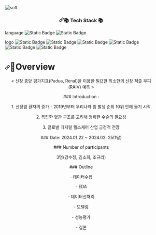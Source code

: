 <img src="https://camo.githubusercontent.com/68a59c98812ab6ee1ff5e1fc00366aa2e51a94027a1d59a845ba4e5be94285ff/68747470733a2f2f63617073756c652d72656e6465722e76657263656c2e6170702f6170693f747970653d736f667426636f6c6f723d6175746f26746578743d476f6f64253230746f253230757365253230776974682532306f74686572253230726561646d6526666f6e7453697a653d343026616e696d6174696f6e3d7477696e6b6c696e67" alt="soft" data-canonical-src="https://capsule-render.vercel.app/api?type=soft&amp;color=auto&amp;text=Good%20to%20use%20with%20other%20readme&amp;fontSize=40&amp;animation=twinkling" style="max-width: 100%;">


<h3 align="center" dir="auto"><a id="user-content--tech-stack-" class="anchor" aria-hidden="true" tabindex="-1" href="#-tech-stack-"><svg class="octicon octicon-link" viewBox="0 0 16 16" version="1.1" width="16" height="16" aria-hidden="true"><path d="m7.775 3.275 1.25-1.25a3.5 3.5 0 1 1 4.95 4.95l-2.5 2.5a3.5 3.5 0 0 1-4.95 0 .751.751 0 0 1 .018-1.042.751.751 0 0 1 1.042-.018 1.998 1.998 0 0 0 2.83 0l2.5-2.5a2.002 2.002 0 0 0-2.83-2.83l-1.25 1.25a.751.751 0 0 1-1.042-.018.751.751 0 0 1-.018-1.042Zm-4.69 9.64a1.998 1.998 0 0 0 2.83 0l1.25-1.25a.751.751 0 0 1 1.042.018.751.751 0 0 1 .018 1.042l-1.25 1.25a3.5 3.5 0 1 1-4.95-4.95l2.5-2.5a3.5 3.5 0 0 1 4.95 0 .751.751 0 0 1-.018 1.042.751.751 0 0 1-1.042.018 1.998 1.998 0 0 0-2.83 0l-2.5 2.5a1.998 1.998 0 0 0 0 2.83Z"></path></svg></a>📚 Tech Stack 📚</h3>



language
<img alt="Static Badge" src="https://img.shields.io/badge/python%20-%20%23FBBC00">
<img alt="Static Badge" src="https://img.shields.io/badge/jupyter%20-%20%23FD6F48">


logo
<img alt="Static Badge" src="https://img.shields.io/badge/pandas%20-%20%232E6DA8">
<img alt="Static Badge" src="https://img.shields.io/badge/numpy%20-%20%233B78E2">
<img alt="Static Badge" src="https://img.shields.io/badge/seaborn%20-%20%23674BBB">
<img alt="Static Badge" src="https://img.shields.io/badge/matplotlib%20-%20%233483A0">
<img alt="Static Badge" src="https://img.shields.io/badge/sklearn%20-%20%23DA795E">
<img alt="Static Badge" src="https://img.shields.io/badge/plotly%20-%20%23595959">

<p align="center"><h1 tabindex="-1" dir="auto" data-react-autofocus="true"><a id="user-content-important-notices-" class="anchor" aria-hidden="true" tabindex="-1" href="#important-notices-"><svg class="octicon octicon-link" viewBox="0 0 16 16" version="1.1" width="16" height="16" aria-hidden="true"><path d="m7.775 3.275 1.25-1.25a3.5 3.5 0 1 1 4.95 4.95l-2.5 2.5a3.5 3.5 0 0 1-4.95 0 .751.751 0 0 1 .018-1.042.751.751 0 0 1 1.042-.018 1.998 1.998 0 0 0 2.83 0l2.5-2.5a2.002 2.002 0 0 0-2.83-2.83l-1.25 1.25a.751.751 0 0 1-1.042-.018.751.751 0 0 1-.018-1.042Zm-4.69 9.64a1.998 1.998 0 0 0 2.83 0l1.25-1.25a.751.751 0 0 1 1.042.018.751.751 0 0 1 .018 1.042l-1.25 1.25a3.5 3.5 0 1 1-4.95-4.95l2.5-2.5a3.5 3.5 0 0 1 4.95 0 .751.751 0 0 1-.018 1.042.751.751 0 0 1-1.042.018 1.998 1.998 0 0 0-2.83 0l-2.5 2.5a1.998 1.998 0 0 0 0 2.83Z"></path></svg></a>Overview</h1>

<p align="center">< 신장 종양 평가지표(Padua, Renal)을 이용한 필요한 최소한의 신장 적출 부피(RAIV) 예측 >
<p align="center">### Introduction :  
<p align="center">1. 신장암 환자의 증가 - 2019년부터 우리나라 암 발생 순위 10위 안에 들기 시작
<p align="center">2. 복잡한 혈관 구조를 고려해 정확한 수술의 필요성
<p align="center">3. 글로벌 디지털 헬스케어 산업 긍정적 전망

<p align="center">### Date: 2024.01.22 ~ 2024.02. 25(1달)

<p align="center">### Number of participants
<p align="center">3명(강수정, 김소희, 조규리)

<p align="center">### Outline
<p align="center">- 데이터수집
<p align="center">- EDA
<p align="center">- 데이터전처리
<p align="center">- 모델링
<p align="center">- 성능평가
<p align="center">- 결론

